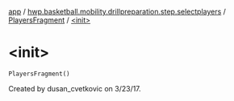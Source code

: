 [app](../../index.md) / [hwp.basketball.mobility.drillpreparation.step.selectplayers](../index.md) / [PlayersFragment](index.md) / [&lt;init&gt;](.)

# &lt;init&gt;

`PlayersFragment()`

Created by dusan_cvetkovic on 3/23/17.

